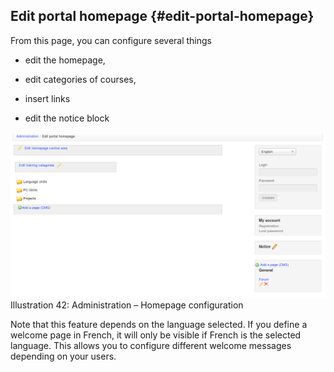 ## Edit portal homepage {#edit-portal-homepage}

From this page, you can configure several things

*   edit the homepage,

*   edit categories of courses,

*   insert links

*   edit the notice block

![](../assets/images28.png)Illustration 42: Administration – Homepage configuration

Note that this feature depends on the language selected. If you define a welcome page in French, it will only be visible if French is the selected language. This allows you to configure different welcome messages depending on your users.